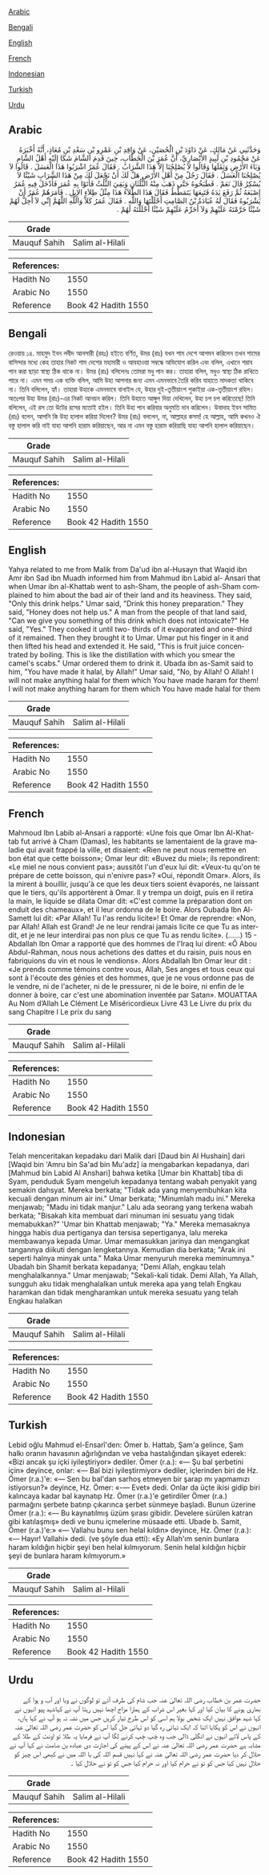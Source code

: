 [Arabic](#arabic)

[Bengali](#bengali)

[English](#english)

[French](#french)

[Indonesian](#indonesian)

[Turkish](#turkish)

[Urdu](#urdu)

## Arabic


<div dir="rtl" lang="ar" style={{fontSize:'larger',backgroundColor:'#f8f9fa',padding:20}}>
وَحَدَّثَنِي عَنْ مَالِكٍ، عَنْ دَاوُدَ بْنِ الْحُصَيْنِ، عَنْ وَاقِدِ بْنِ عَمْرِو بْنِ سَعْدِ بْنِ مُعَاذٍ، أَنَّهُ أَخْبَرَهُ عَنْ مَحْمُودِ بْنِ لَبِيدٍ الأَنْصَارِيِّ، أَنَّ عُمَرَ بْنَ الْخَطَّابِ، حِينَ قَدِمَ الشَّامَ شَكَا إِلَيْهِ أَهْلُ الشَّامِ وَبَاءَ الأَرْضِ وَثِقَلَهَا وَقَالُوا لاَ يُصْلِحُنَا إِلاَّ هَذَا الشَّرَابُ ‏.‏ فَقَالَ عُمَرُ اشْرَبُوا هَذَا الْعَسَلَ ‏.‏ قَالُوا لاَ يُصْلِحُنَا الْعَسَلُ ‏.‏ فَقَالَ رَجُلٌ مِنْ أَهْلِ الأَرْضِ هَلْ لَكَ أَنْ نَجْعَلَ لَكَ مِنْ هَذَا الشَّرَابِ شَيْئًا لاَ يُسْكِرُ قَالَ نَعَمْ ‏.‏ فَطَبَخُوهُ حَتَّى ذَهَبَ مِنْهُ الثُّلُثَانِ وَبَقِيَ الثُّلُثُ فَأَتَوْا بِهِ عُمَرَ فَأَدْخَلَ فِيهِ عُمَرُ إِصْبَعَهُ ثُمَّ رَفَعَ يَدَهُ فَتَبِعَهَا يَتَمَطَّطُ فَقَالَ هَذَا الطِّلاَءُ هَذَا مِثْلُ طِلاَءِ الإِبِلِ ‏.‏ فَأَمَرَهُمْ عُمَرُ أَنْ يَشْرَبُوهُ فَقَالَ لَهُ عُبَادَةُ بْنُ الصَّامِتِ أَحْلَلْتَهَا وَاللَّهِ ‏.‏ فَقَالَ عُمَرُ كَلاَّ وَاللَّهِ اللَّهُمَّ إِنِّي لاَ أُحِلُّ لَهُمْ شَيْئًا حَرَّمْتَهُ عَلَيْهِمْ وَلاَ أُحَرِّمُ عَلَيْهِمْ شَيْئًا أَحْلَلْتَهُ لَهُمْ ‏.‏
</div>
<div style={{backgroundColor:'#f8f9fa',padding:20, marginBottom: 10}}><table> <thead> <tr> <th>Grade</th> <th></th> </tr> </thead> <tbody> <tr><td>Mauquf Sahih</td><td>Salim al-Hilali</td></tr></tbody></table><table> <thead> <tr> <th>References:</th> <th></th> </tr> </thead> <tbody><tr><td>Hadith No</td><td>1550</td></tr><tr><td>Arabic No</td><td>1550</td></tr><tr><td>Reference</td><td>Book 42 Hadith 1550</td></tr></tbody></table></div>

## Bengali


<div dir="ltr" lang="bn" style={{fontSize:'larger',backgroundColor:'#f8f9fa',padding:20}}>
রেওয়ায় ১৪. মাহমুদ ইবন লবীদ আনসারী (রহঃ) হইতে বর্ণিত, উমর (রাঃ) যখন শাম দেশে আগমন করিলেন তখন শামের বাসিন্দার মধ্যে কেহ তাহার নিকট শাম দেশের মহামারী ও আবহাওয়া সম্বন্ধে অভিযোগ করিল এবং বলিল, এখানে শরাব পান করা ছাড়া স্বাস্থ্য ঠিক থাকে না। উমর (রাঃ) বলিলেনঃ তোমরা মধু পান কর। তাহারা বলিল, মধুও স্বাস্থ্য ঠিক রাখিতে পারে না। এমন সময় এক ব্যক্তি বলিল, আমি উহা আপনার জন্য এমন এমনভাবে তৈরি করিব যাহাতে মাদকতা থাকিবে না। তিনি বলিলেন, হ্যাঁ। তাহারা উহাকে এমনভাবে বানাইল যে, উহার দুই-তৃতীয়াংশ শুকাইয়া এক-তৃতীয়াংশ রহিল। অতঃপর উহা উমর (রাঃ)-এর নিকট আনয়ন করিল। তিনি উহাতে আঙ্গুল দিয়া দেখিলেন, উহা চপ চপ করিতেছে! তিনি বলিলেন, এই রস তো উটের রসের মতোই হইল। তিনি উহা পান করিবার অনুমতি দান করিলেন। উবাদাহ ইবন সামিত (রাঃ) বলেন, আপনি কি উহা হালাল করিয়া দিলেন? উমর (রাঃ) বললেন, না, আল্লাহর কসম! হে আল্লাহ, আমি কখনও ঐ বস্তু হালাল করি নাই যাহা আপনি হারাম করিয়াছেন, আর না এমন বস্তু হারাম করিয়াছি যাহা আপনি হালাল করিয়াছেন।
</div>
<div style={{backgroundColor:'#f8f9fa',padding:20, marginBottom: 10}}><table> <thead> <tr> <th>Grade</th> <th></th> </tr> </thead> <tbody> <tr><td>Mauquf Sahih</td><td>Salim al-Hilali</td></tr></tbody></table><table> <thead> <tr> <th>References:</th> <th></th> </tr> </thead> <tbody><tr><td>Hadith No</td><td>1550</td></tr><tr><td>Arabic No</td><td>1550</td></tr><tr><td>Reference</td><td>Book 42 Hadith 1550</td></tr></tbody></table></div>

## English


<div dir="ltr" lang="en" style={{fontSize:'larger',backgroundColor:'#f8f9fa',padding:20}}>
Yahya related to me from Malik from Da'ud ibn al-Husayn that Waqid ibn Amr ibn Sad ibn Muadh informed him from Mahmud ibn Labid al- Ansari that when Umar ibn al-Khattab went to ash-Sham, the people of ash-Sham complained to him about the bad air of their land and its heaviness. They said, "Only this drink helps." Umar said, "Drink this honey preparation." They said, "Honey does not help us." A man from the people of that land said, "Can we give you something of this drink which does not intoxicate?" He said, "Yes." They cooked it until two- thirds of it evaporated and one-third of it remained. Then they brought it to Umar. Umar put his finger in it and then lifted his head and extended it. He said, "This is fruit juice concentrated by boiling. This is like the distillation with which you smear the camel's scabs." Umar ordered them to drink it. Ubada ibn as-Samit said to him, "You have made it halal, by Allah!" Umar said, "No, by Allah! O Allah! I will not make anything halal for them which You have made haram for them! I will not make anything haram for them which You have made halal for them
</div>
<div style={{backgroundColor:'#f8f9fa',padding:20, marginBottom: 10}}><table> <thead> <tr> <th>Grade</th> <th></th> </tr> </thead> <tbody> <tr><td>Mauquf Sahih</td><td>Salim al-Hilali</td></tr></tbody></table><table> <thead> <tr> <th>References:</th> <th></th> </tr> </thead> <tbody><tr><td>Hadith No</td><td>1550</td></tr><tr><td>Arabic No</td><td>1550</td></tr><tr><td>Reference</td><td>Book 42 Hadith 1550</td></tr></tbody></table></div>

## French


<div dir="ltr" lang="fr" style={{fontSize:'larger',backgroundColor:'#f8f9fa',padding:20}}>
Mahmoud Ibn Labib al-Ansari a rapporté: «Une fois que Omar Ibn Al-Khattab fut arrivé à Cham (Damas), les habitants se lamentaient de la grave maladie qui avait frappé la ville, et disaient: «Rien ne peut nous remettre en bon état que cette boisson»; Omar leur dit: «Buvez du miel»; ils repondirent: «Le miel ne nous convient pas»; aussitôt l'un d'eux lui dit: «Veux-tu qu'on te prépare de cette boisson, qui n'enivre pas»? «Oui, répondit Omar». Alors, ils la mirent à bouillir, jusqu'à ce que les deux tiers soient évaporés, ne laissant que le tiers, qu'ils apportèrent à Omar. Il y trempa un doigt, puis en il retira la main, le liquide se dilata Omar dit: «C'est comme la préparation dont on enduit des chameaux», et il leur ordonna de le boire. Alors Oubada Ibn Al-Samett lui dit: «Par Allah! Tu l'as rendu licite»! Et Omar de reprendre: «Non, par Allah! Allah est Grand! Je ne leur rendrai jamais licite ce que Tu as interdit, et je ne leur interdirai pas non plus ce que Tu as rendu licite». (......) 15 - Abdallah Ibn Omar a rapporté que des hommes de l'Iraq lui dirent: «Ô Abou Abdul-Rahman, nous nous achetions des dattes et du raisin, puis nous en fabriquions du vin et nous le vendions». Alors Abdallah Ibn Omar leur dit : «Je prends comme témoins contre vous, Allah, Ses anges et tous ceux qui sont à l'écoute des génies et des hommes, que je ne vous ordonne pas de le vendre, ni de l'acheter, ni de le pressurer, ni de le boire, ni enfin de le donner à boire, car c'est une abomination inventée par Satan». MOUATTAA Au Nom d’Allah Le Clément Le Miséricordieux Livre 43 Le Livre du prix du sang Chapitre I Le prix du sang
</div>
<div style={{backgroundColor:'#f8f9fa',padding:20, marginBottom: 10}}><table> <thead> <tr> <th>Grade</th> <th></th> </tr> </thead> <tbody> <tr><td>Mauquf Sahih</td><td>Salim al-Hilali</td></tr></tbody></table><table> <thead> <tr> <th>References:</th> <th></th> </tr> </thead> <tbody><tr><td>Hadith No</td><td>1550</td></tr><tr><td>Arabic No</td><td>1550</td></tr><tr><td>Reference</td><td>Book 42 Hadith 1550</td></tr></tbody></table></div>

## Indonesian


<div dir="ltr" lang="id" style={{fontSize:'larger',backgroundColor:'#f8f9fa',padding:20}}>
Telah menceritakan kepadaku dari Malik dari [Daud bin Al Hushain] dari [Waqid bin 'Amru bin Sa'ad bin Mu'adz] ia mengabarkan kepadanya, dari [Mahmud bin Labid Al Anshari] bahwa ketika [Umar bin Khattab] tiba di Syam, penduduk Syam mengeluh kepadanya tentang wabah penyakit yang semakin dahsyat. Mereka berkata; "Tidak ada yang menyembuhkan kita kecuali dengan minum air ini." Umar berkata; "Minumlah madu ini." Mereka menjawab; "Madu ini tidak manjur." Lalu ada seorang yang terkena wabah berkata; "Bisakah kita membuat dari minuman ini sesuatu yang tidak memabukkan?" 'Umar bin Khattab menjawab; "Ya." Mereka memasaknya hingga habis dua pertiganya dan tersisa sepertiganya, lalu mereka membawanya kepada Umar. Umar memasukkan jarinya dan mengangkat tangannya diikuti dengan lengketannya. Kemudian dia berkata; "Arak ini seperti halnya minyak unta." Maka Umar menyuruh mereka meminumnya." Ubadah bin Shamit berkata kepadanya; "Demi Allah, engkau telah menghalalkannya." Umar menjawab; "Sekali-kali tidak. Demi Allah, Ya Allah, sungguh aku tidak menghalalkan untuk mereka apa yang telah Engkau haramkan dan tidak mengharamkan untuk mereka sesuatu yang telah Engkau halalkan
</div>
<div style={{backgroundColor:'#f8f9fa',padding:20, marginBottom: 10}}><table> <thead> <tr> <th>Grade</th> <th></th> </tr> </thead> <tbody> <tr><td>Mauquf Sahih</td><td>Salim al-Hilali</td></tr></tbody></table><table> <thead> <tr> <th>References:</th> <th></th> </tr> </thead> <tbody><tr><td>Hadith No</td><td>1550</td></tr><tr><td>Arabic No</td><td>1550</td></tr><tr><td>Reference</td><td>Book 42 Hadith 1550</td></tr></tbody></table></div>

## Turkish


<div dir="ltr" lang="tr" style={{fontSize:'larger',backgroundColor:'#f8f9fa',padding:20}}>
Lebid oğlu Mahmud el-Ensarî'den: Ömer b. Hattab, Şam'a gelince, Şam halkı oranın havasının ağırlığından ve veba hastalığından şikayet ederek: «Bizi ancak şu içki iyileştiriyor» dediler. Ömer (r.a.): «— Şu bal şerbetini için» deyince, onlar: «— Bal bizi iyileştirmiyor» dediler, içlerinden biri de Hz. Ömer (r.a.)'e: «— Sen bu bal'dan sarhoş etmeyen bir şarap mı yapmamızı istiyorsun?» deyince, Hz. Ömer: «-— Evet» dedi. Onlar da üçte ikisi gidip biri kalıncaya kadar bal kaynatıp Hz. Ömer (r.a.)'e getirdiler Ömer (r.a.) parmağını şerbete batınp çıkarınca şerbet sünmeye başladı. Bunun üzerine Ömer (r.a.): «— Bu kaynatılmış üzüm şırası gibidir. Develere sürülen katran gibi katılaşmış» dedi ve bunu içmelerine müsaade etti. Ubade b. Samit, Ömer (r.a.)'e:» «— Vallahu bunu sen helal kıldın» deyince, Hz. Ömer (r.a.): «— Hayır! Vallahi» dedi. (ve şöyle dua etti): «Ey Allah'ım senin bunlara haram kıldığın hiçbir şeyi ben helal kılmıyorum. Senin helal kıldığın hiçbir şeyi de bunlara haram kılmıyorum.»
</div>
<div style={{backgroundColor:'#f8f9fa',padding:20, marginBottom: 10}}><table> <thead> <tr> <th>Grade</th> <th></th> </tr> </thead> <tbody> <tr><td>Mauquf Sahih</td><td>Salim al-Hilali</td></tr></tbody></table><table> <thead> <tr> <th>References:</th> <th></th> </tr> </thead> <tbody><tr><td>Hadith No</td><td>1550</td></tr><tr><td>Arabic No</td><td>1550</td></tr><tr><td>Reference</td><td>Book 42 Hadith 1550</td></tr></tbody></table></div>

## Urdu


<div dir="rtl" lang="ur" style={{fontSize:'larger',backgroundColor:'#f8f9fa',padding:20}}>
حضرت عمر بن خطاب رضی اللہ تعالیٰ عنہ جب شام کی طرف آئے تو لوگوں نے وبا اور آب و ہوا کے بھاری ہونے کا بیان کیا اور کہا بغیر اس شراب کے ہمارا مزاج اچھا نہیں رہتا آپ نے کہاشہد پیو انہوں نے کہا شہد موافق نہیں ایک شخص بولا ہم اسی کو اس طرح تیار کریں جس میں نشہ نہ ہو آپ نے کہا ہاں، انہوں نے اس کو پکایا اتنا کہ ایک تہائی رہ گیا دو تہائی جل گیا اس کو حضرت عمر رضی اللہ تعالیٰ عنہ کے پاس لائے انہوں نے انگلی ڈالی جب وہ چَپ چَپ کرنے لگا آپ نے فرمایا یہ طلا تو اونٹ کے طلا کے مشابہ ہے حضرت عمر رضی اللہ تعالیٰ عنہ نے اس کے پینے کی اجازت دی عبادہ بن صامت نے کہا آپ نے حلال کر دیا حضرت عمر رضی اللہ تعالیٰ عنہ نے کہا نہیں قسم اللہ کی یا اللہ میں نے کبھی اس چیز کو حلال نہیں کیا جس کو تو نے حرام کیا اور نہ حرام کیا جس کو تو نے حلال کیا ۔
</div>
<div style={{backgroundColor:'#f8f9fa',padding:20, marginBottom: 10}}><table> <thead> <tr> <th>Grade</th> <th></th> </tr> </thead> <tbody> <tr><td>Mauquf Sahih</td><td>Salim al-Hilali</td></tr></tbody></table><table> <thead> <tr> <th>References:</th> <th></th> </tr> </thead> <tbody><tr><td>Hadith No</td><td>1550</td></tr><tr><td>Arabic No</td><td>1550</td></tr><tr><td>Reference</td><td>Book 42 Hadith 1550</td></tr></tbody></table></div>